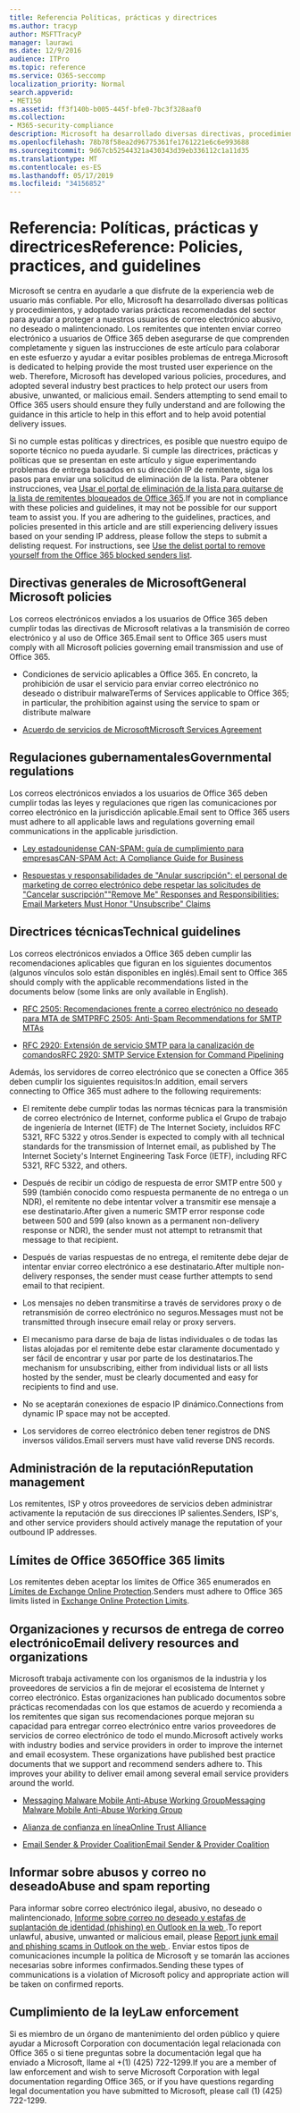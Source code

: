 ```yaml
---
title: Referencia Políticas, prácticas y directrices
ms.author: tracyp
author: MSFTTracyP
manager: laurawi
ms.date: 12/9/2016
audience: ITPro
ms.topic: reference
ms.service: O365-seccomp
localization_priority: Normal
search.appverid:
- MET150
ms.assetid: ff3f140b-b005-445f-bfe0-7bc3f328aaf0
ms.collection:
- M365-security-compliance
description: Microsoft ha desarrollado diversas directivas, procedimientos y adoptado varias prácticas recomendadas del sector para ayudar a proteger a nuestros usuarios de un correo electrónico abusivo, no deseado o malintencionado.
ms.openlocfilehash: 78b78f58ea2d96775361fe1761221e6c6e993688
ms.sourcegitcommit: 9d67cb52544321a430343d39eb336112c1a11d35
ms.translationtype: MT
ms.contentlocale: es-ES
ms.lasthandoff: 05/17/2019
ms.locfileid: "34156852"
---
```

# <a name="reference-policies-practices-and-guidelines"></a><span data-ttu-id="ec730-103">Referencia: Políticas, prácticas y directrices</span><span class="sxs-lookup"><span data-stu-id="ec730-103">Reference: Policies, practices, and guidelines</span></span>
  
<span data-ttu-id="ec730-p101">Microsoft se centra en ayudarle a que disfrute de la experiencia web de usuario más confiable. Por ello, Microsoft ha desarrollado diversas políticas y procedimientos, y adoptado varias prácticas recomendadas del sector para ayudar a proteger a nuestros usuarios de correo electrónico abusivo, no deseado o malintencionado. Los remitentes que intenten enviar correo electrónico a usuarios de Office 365 deben asegurarse de que comprenden completamente y siguen las instrucciones de este artículo para colaborar en este esfuerzo y ayudar a evitar posibles problemas de entrega.</span><span class="sxs-lookup"><span data-stu-id="ec730-p101">Microsoft is dedicated to helping provide the most trusted user experience on the web. Therefore, Microsoft has developed various policies, procedures, and adopted several industry best practices to help protect our users from abusive, unwanted, or malicious email. Senders attempting to send email to Office 365 users should ensure they fully understand and are following the guidance in this article to help in this effort and to help avoid potential delivery issues.</span></span>
  
<span data-ttu-id="ec730-p102">Si no cumple estas políticas y directrices, es posible que nuestro equipo de soporte técnico no pueda ayudarle. Si cumple las directrices, prácticas y políticas que se presentan en este artículo y sigue experimentando problemas de entrega basados en su dirección IP de remitente, siga los pasos para enviar una solicitud de eliminación de la lista. Para obtener instrucciones, vea [Usar el portal de eliminación de la lista para quitarse de la lista de remitentes bloqueados de Office 365](use-the-delist-portal-to-remove-yourself-from-the-office-365-blocked-senders-lis.md).</span><span class="sxs-lookup"><span data-stu-id="ec730-p102">If you are not in compliance with these policies and guidelines, it may not be possible for our support team to assist you. If you are adhering to the guidelines, practices, and policies presented in this article and are still experiencing delivery issues based on your sending IP address, please follow the steps to submit a delisting request. For instructions, see [Use the delist portal to remove yourself from the Office 365 blocked senders list](use-the-delist-portal-to-remove-yourself-from-the-office-365-blocked-senders-lis.md).</span></span>
  
## <a name="general-microsoft-policies"></a><span data-ttu-id="ec730-110">Directivas generales de Microsoft</span><span class="sxs-lookup"><span data-stu-id="ec730-110">General Microsoft policies</span></span>
<span data-ttu-id="ec730-111"><a name="GenMsftPolicies"> </a></span><span class="sxs-lookup"><span data-stu-id="ec730-111"></span></span>

<span data-ttu-id="ec730-112">Los correos electrónicos enviados a los usuarios de Office 365 deben cumplir todas las directivas de Microsoft relativas a la transmisión de correo electrónico y al uso de Office 365.</span><span class="sxs-lookup"><span data-stu-id="ec730-112">Email sent to Office 365 users must comply with all Microsoft policies governing email transmission and use of Office 365.</span></span>
  
- <span data-ttu-id="ec730-113">Condiciones de servicio aplicables a Office 365. En concreto, la prohibición de usar el servicio para enviar correo electrónico no deseado o distribuir malware</span><span class="sxs-lookup"><span data-stu-id="ec730-113">Terms of Services applicable to Office 365; in particular, the prohibition against using the service to spam or distribute malware</span></span>
    
- [<span data-ttu-id="ec730-114">Acuerdo de servicios de Microsoft</span><span class="sxs-lookup"><span data-stu-id="ec730-114">Microsoft Services Agreement</span></span>](https://www.microsoft.com/servicesagreement/)
    
## <a name="governmental-regulations"></a><span data-ttu-id="ec730-115">Regulaciones gubernamentales</span><span class="sxs-lookup"><span data-stu-id="ec730-115">Governmental regulations</span></span>
<span data-ttu-id="ec730-116"><a name="GovtRegulations"> </a></span><span class="sxs-lookup"><span data-stu-id="ec730-116"></span></span>

<span data-ttu-id="ec730-117">Los correos electrónicos enviados a los usuarios de Office 365 deben cumplir todas las leyes y regulaciones que rigen las comunicaciones por correo electrónico en la jurisdicción aplicable.</span><span class="sxs-lookup"><span data-stu-id="ec730-117">Email sent to Office 365 users must adhere to all applicable laws and regulations governing email communications in the applicable jurisdiction.</span></span>
  
- [<span data-ttu-id="ec730-118">Ley estadounidense CAN-SPAM: guía de cumplimiento para empresas</span><span class="sxs-lookup"><span data-stu-id="ec730-118">CAN-SPAM Act: A Compliance Guide for Business</span></span>](https://www.ftc.gov/tips-advice/business-center/guidance/can-spam-act-compliance-guide-business)
    
- [<span data-ttu-id="ec730-119">Respuestas y responsabilidades de "Anular suscripción": el personal de marketing de correo electrónico debe respetar las solicitudes de "Cancelar suscripción"</span><span class="sxs-lookup"><span data-stu-id="ec730-119">"Remove Me" Responses and Responsibilities: Email Marketers Must Honor "Unsubscribe" Claims</span></span>](https://www.lawpublish.com/ftc-emai-marketers-unsubscribe-claims.mdl)
    
## <a name="technical-guidelines"></a><span data-ttu-id="ec730-120">Directrices técnicas</span><span class="sxs-lookup"><span data-stu-id="ec730-120">Technical guidelines</span></span>
<span data-ttu-id="ec730-121"><a name="TechGuidelines"> </a></span><span class="sxs-lookup"><span data-stu-id="ec730-121"></span></span>

<span data-ttu-id="ec730-122">Los correos electrónicos enviados a Office 365 deben cumplir las recomendaciones aplicables que figuran en los siguientes documentos (algunos vínculos solo están disponibles en inglés).</span><span class="sxs-lookup"><span data-stu-id="ec730-122">Email sent to Office 365 should comply with the applicable recommendations listed in the documents below (some links are only available in English).</span></span>
  
- [<span data-ttu-id="ec730-123">RFC 2505: Recomendaciones frente a correo electrónico no deseado para MTA de SMTP</span><span class="sxs-lookup"><span data-stu-id="ec730-123">RFC 2505: Anti-Spam Recommendations for SMTP MTAs</span></span>](https://www.ietf.org/rfc/rfc2505.txt)
    
- [<span data-ttu-id="ec730-124">RFC 2920: Extensión de servicio SMTP para la canalización de comandos</span><span class="sxs-lookup"><span data-stu-id="ec730-124">RFC 2920: SMTP Service Extension for Command Pipelining</span></span>](https://www.ietf.org/rfc/rfc2920.txt)
    
<span data-ttu-id="ec730-125">Además, los servidores de correo electrónico que se conecten a Office 365 deben cumplir los siguientes requisitos:</span><span class="sxs-lookup"><span data-stu-id="ec730-125">In addition, email servers connecting to Office 365 must adhere to the following requirements:</span></span>
  
- <span data-ttu-id="ec730-126">El remitente debe cumplir todas las normas técnicas para la transmisión de correo electrónico de Internet, conforme publica el Grupo de trabajo de ingeniería de Internet (IETF) de The Internet Society, incluidos RFC 5321, RFC 5322 y otros.</span><span class="sxs-lookup"><span data-stu-id="ec730-126">Sender is expected to comply with all technical standards for the transmission of Internet email, as published by The Internet Society's Internet Engineering Task Force (IETF), including RFC 5321, RFC 5322, and others.</span></span> 
    
- <span data-ttu-id="ec730-127">Después de recibir un código de respuesta de error SMTP entre 500 y 599 (también conocido como respuesta permanente de no entrega o un NDR), el remitente no debe intentar volver a transmitir ese mensaje a ese destinatario.</span><span class="sxs-lookup"><span data-stu-id="ec730-127">After given a numeric SMTP error response code between 500 and 599 (also known as a permanent non-delivery response or NDR), the sender must not attempt to retransmit that message to that recipient.</span></span>
    
- <span data-ttu-id="ec730-128">Después de varias respuestas de no entrega, el remitente debe dejar de intentar enviar correo electrónico a ese destinatario.</span><span class="sxs-lookup"><span data-stu-id="ec730-128">After multiple non-delivery responses, the sender must cease further attempts to send email to that recipient.</span></span>
    
- <span data-ttu-id="ec730-129">Los mensajes no deben transmitirse a través de servidores proxy o de retransmisión de correo electrónico no seguros.</span><span class="sxs-lookup"><span data-stu-id="ec730-129">Messages must not be transmitted through insecure email relay or proxy servers.</span></span>
    
- <span data-ttu-id="ec730-130">El mecanismo para darse de baja de listas individuales o de todas las listas alojadas por el remitente debe estar claramente documentado y ser fácil de encontrar y usar por parte de los destinatarios.</span><span class="sxs-lookup"><span data-stu-id="ec730-130">The mechanism for unsubscribing, either from individual lists or all lists hosted by the sender, must be clearly documented and easy for recipients to find and use.</span></span>
    
- <span data-ttu-id="ec730-131">No se aceptarán conexiones de espacio IP dinámico.</span><span class="sxs-lookup"><span data-stu-id="ec730-131">Connections from dynamic IP space may not be accepted.</span></span>
    
- <span data-ttu-id="ec730-132">Los servidores de correo electrónico deben tener registros de DNS inversos válidos.</span><span class="sxs-lookup"><span data-stu-id="ec730-132">Email servers must have valid reverse DNS records.</span></span>
    
## <a name="reputation-management"></a><span data-ttu-id="ec730-133">Administración de la reputación</span><span class="sxs-lookup"><span data-stu-id="ec730-133">Reputation management</span></span>
<span data-ttu-id="ec730-134"><a name="RepManagement"> </a></span><span class="sxs-lookup"><span data-stu-id="ec730-134"></span></span>

<span data-ttu-id="ec730-135">Los remitentes, ISP y otros proveedores de servicios deben administrar activamente la reputación de sus direcciones IP salientes.</span><span class="sxs-lookup"><span data-stu-id="ec730-135">Senders, ISP's, and other service providers should actively manage the reputation of your outbound IP addresses.</span></span>
  
## <a name="office-365-limits"></a><span data-ttu-id="ec730-136">Límites de Office 365</span><span class="sxs-lookup"><span data-stu-id="ec730-136">Office 365 limits</span></span>
<span data-ttu-id="ec730-137"><a name="sectionSection4"> </a></span><span class="sxs-lookup"><span data-stu-id="ec730-137"></span></span>

<span data-ttu-id="ec730-138">Los remitentes deben aceptar los límites de Office 365 enumerados en [Límites de Exchange Online Protection](https://technet.microsoft.com/library/exchange-online-protection-limits.aspx).</span><span class="sxs-lookup"><span data-stu-id="ec730-138">Senders must adhere to Office 365 limits listed in [Exchange Online Protection Limits](https://technet.microsoft.com/library/exchange-online-protection-limits.aspx).</span></span>
  
## <a name="email-delivery-resources-and-organizations"></a><span data-ttu-id="ec730-139">Organizaciones y recursos de entrega de correo electrónico</span><span class="sxs-lookup"><span data-stu-id="ec730-139">Email delivery resources and organizations</span></span>
<span data-ttu-id="ec730-140"><a name="sectionSection5"> </a></span><span class="sxs-lookup"><span data-stu-id="ec730-140"></span></span>

<span data-ttu-id="ec730-p103">Microsoft trabaja activamente con los organismos de la industria y los proveedores de servicios a fin de mejorar el ecosistema de Internet y correo electrónico. Estas organizaciones han publicado documentos sobre prácticas recomendadas con los que estamos de acuerdo y recomienda a los remitentes que sigan sus recomendaciones porque mejoran su capacidad para entregar correo electrónico entre varios proveedores de servicios de correo electrónico de todo el mundo.</span><span class="sxs-lookup"><span data-stu-id="ec730-p103">Microsoft actively works with industry bodies and service providers in order to improve the internet and email ecosystem. These organizations have published best practice documents that we support and recommend senders adhere to. This improves your ability to deliver email among several email service providers around the world.</span></span>
  
- [<span data-ttu-id="ec730-144">Messaging Malware Mobile Anti-Abuse Working Group</span><span class="sxs-lookup"><span data-stu-id="ec730-144">Messaging Malware Mobile Anti-Abuse Working Group</span></span>](https://www.m3aawg.org/)
    
- [<span data-ttu-id="ec730-145">Alianza de confianza en línea</span><span class="sxs-lookup"><span data-stu-id="ec730-145">Online Trust Alliance </span></span>](https://www.otalliance.org/resources)
    
- [<span data-ttu-id="ec730-146">Email Sender &amp; Provider Coalition</span><span class="sxs-lookup"><span data-stu-id="ec730-146">Email Sender &amp; Provider Coalition</span></span>](http://www.espcoalition.org/)
    
## <a name="abuse-and-spam-reporting"></a><span data-ttu-id="ec730-147">Informar sobre abusos y correo no deseado</span><span class="sxs-lookup"><span data-stu-id="ec730-147">Abuse and spam reporting</span></span>
<span data-ttu-id="ec730-148"><a name="AbuseSpamReports"> </a></span><span class="sxs-lookup"><span data-stu-id="ec730-148"></span></span>

<span data-ttu-id="ec730-149">Para informar sobre correo electrónico ilegal, abusivo, no deseado o malintencionado, [Informe sobre correo no deseado y estafas de suplantación de identidad (phishing) en Outlook en la web ](report-junk-email-and-phishing-scams-in-outlook-on-the-web-eop.md).</span><span class="sxs-lookup"><span data-stu-id="ec730-149">To report unlawful, abusive, unwanted or malicious email, please [Report junk email and phishing scams in Outlook on the web ](report-junk-email-and-phishing-scams-in-outlook-on-the-web-eop.md).</span></span> <span data-ttu-id="ec730-150">Enviar estos tipos de comunicaciones incumple la política de Microsoft y se tomarán las acciones necesarias sobre informes confirmados.</span><span class="sxs-lookup"><span data-stu-id="ec730-150">Sending these types of communications is a violation of Microsoft policy and appropriate action will be taken on confirmed reports.</span></span>
  
## <a name="law-enforcement"></a><span data-ttu-id="ec730-151">Cumplimiento de la ley</span><span class="sxs-lookup"><span data-stu-id="ec730-151">Law enforcement</span></span>
<span data-ttu-id="ec730-152"><a name="sectionSection7"> </a></span><span class="sxs-lookup"><span data-stu-id="ec730-152"></span></span>

<span data-ttu-id="ec730-153">Si es miembro de un órgano de mantenimiento del orden público y quiere ayudar a Microsoft Corporation con documentación legal relacionada con Office 365 o si tiene preguntas sobre la documentación legal que ha enviado a Microsoft, llame al +(1) (425) 722-1299.</span><span class="sxs-lookup"><span data-stu-id="ec730-153">If you are a member of law enforcement and wish to serve Microsoft Corporation with legal documentation regarding Office 365, or if you have questions regarding legal documentation you have submitted to Microsoft, please call (1) (425) 722-1299.</span></span>
  

